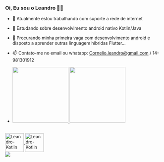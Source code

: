 ### Oi, Eu sou o Leandro 👋😁


- 🔭 Atualmente estou trabalhando com suporte a rede de internet
- 🌱 Estudando sobre desenvolvimento android nativo Kotlin/Java 
- 👯 Procurando minha primeira vaga com desenvolvimento android e disposto a aprender  outras linguagem hibridas Flutter...
- 📫 Contato-me no email ou whatapp: Cornelio.leandro@gmail.com / 14-981301912
- <div>
  <a href="https://github.com/CornelioLeandro">
    <img height="180em" src="https://github-readme-stats.vercel.app/api?username=CornelioLeandro&show_icons=true&theme=gotham&include_all_commits=true&count_private=true"/>
    
     <img height="180em" src="https://github-readme-stats.vercel.app/api/top-langs/?username=CornelioLeandro&layout-compact&langs_count=16&theme=gotham"/>
 </div>
  
 
  <div style="display: inline_block"><br>
    <img align="center" alt="Leandro-Kotlin" height="60" widht="40" src="https://cdn.jsdelivr.net/gh/devicons/devicon/icons/kotlin/kotlin-original-wordmark.svg">   
   <img align="center" alt="Leandro-Kotlin" height="60" widht="40" src="https://cdn.jsdelivr.net/gh/devicons/devicon/icons/java/java-original.svg" />
  </div>
  
  <div>
    <img src="https://img.shields.io/badge/WhatsApp-25D366?style=for-the-badge&logo=whatsapp&logoColor=white"/>
  </div>
